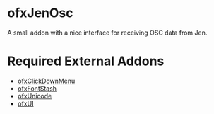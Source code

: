 ofxJenOsc
=========

A small addon with a nice interface for receiving OSC data from Jen.


Required External Addons
========================

- [ofxClickDownMenu](https://github.com/loveandsheep/ofxClickDownMenu)
- [ofxFontStash](https://github.com/armadillu/ofxFontStash)
- [ofxUnicode](https://github.com/bakercp/ofxUnicode)
- [ofxUI](https://github.com/rezaali/ofxUI)
